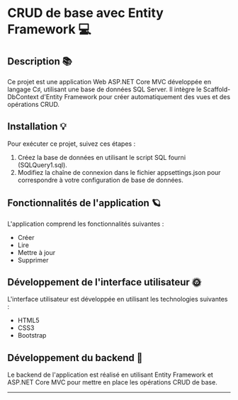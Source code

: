 # CRUD de base avec Entity Framework 💻

## Description 📚

Ce projet est une application Web ASP.NET Core MVC développée en langage C♯, utilisant une base de données SQL Server. Il intègre le Scaffold-DbContext d'Entity Framework pour créer automatiquement des vues et des opérations CRUD.

## Installation 💡

Pour exécuter ce projet, suivez ces étapes :
1. Créez la base de données en utilisant le script SQL fourni (SQLQuery1.sql).
2. Modifiez la chaîne de connexion dans le fichier appsettings.json pour correspondre à votre configuration de base de données.

## Fonctionnalités de l'application 🪐

L'application comprend les fonctionnalités suivantes :
- Créer 
- Lire 
- Mettre à jour 
- Supprimer 

## Développement de l'interface utilisateur 🌞

L'interface utilisateur est développée en utilisant les technologies suivantes :
- HTML5
- CSS3
- Bootstrap

## Développement du backend 🌚

Le backend de l'application est réalisé en utilisant Entity Framework et ASP.NET Core MVC pour mettre en place les opérations CRUD de base.

---
